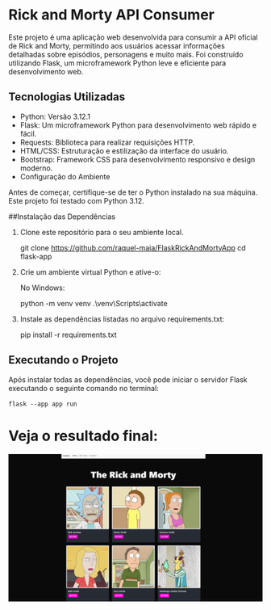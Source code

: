 # Rick and Morty API Consumer

Este projeto é uma aplicação web desenvolvida para consumir a API oficial de Rick and Morty, permitindo aos usuários acessar informações detalhadas sobre episódios, personagens e muito mais. Foi construído utilizando Flask, um microframework Python leve e eficiente para desenvolvimento web.

## Tecnologias Utilizadas

- Python: Versão 3.12.1
- Flask: Um microframework Python para desenvolvimento web rápido e fácil.
- Requests: Biblioteca para realizar requisições HTTP.
- HTML/CSS: Estruturação e estilização da interface do usuário.
- Bootstrap: Framework CSS para desenvolvimento responsivo e design moderno.
- Configuração do Ambiente

Antes de começar, certifique-se de ter o Python instalado na sua máquina. Este projeto foi testado com Python 3.12.

##Instalação das Dependências

1. Clone este repositório para o seu ambiente local.

    git clone https://github.com/raquel-maia/FlaskRickAndMortyApp
    cd flask-app

2. Crie um ambiente virtual Python e ative-o:

    No Windows: 

    python -m venv venv
    .\venv\Scripts\activate

3. Instale as dependências listadas no arquivo requirements.txt:

    pip install -r requirements.txt

## Executando o Projeto

Após instalar todas as dependências, você pode iniciar o servidor Flask executando o seguinte comando no terminal:

    flask --app app run
# Veja o resultado final:

![img](/rickmort.png)